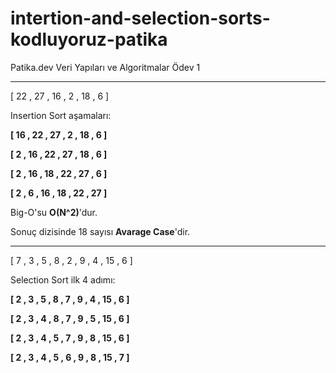 # intertion-and-selection-sorts-kodluyoruz-patika
Patika.dev Veri Yapıları ve Algoritmalar Ödev 1

---

[ 22 , 27 , 16 ,  2 , 18 ,  6 ]

Insertion Sort aşamaları:

**[ 16 , 22 , 27 ,  2 , 18 ,  6 ]**

**[  2 , 16 , 22 , 27 , 18 ,  6 ]**

**[  2 , 16 , 18 , 22 , 27 ,  6 ]**

**[  2 ,  6 , 16 , 18 , 22 , 27 ]**

Big-O'su **O(N^2)**'dur.

Sonuç dizisinde 18 sayısı **Avarage Case**'dir.

---

[ 7 ,  3 ,  5 ,  8 ,  2 ,  9 ,  4 , 15 ,  6 ]

Selection Sort ilk 4 adımı:

**[ 2 ,  3 ,  5 ,  8 ,  7 ,  9 ,  4 , 15 ,  6 ]**

**[ 2 ,  3 ,  4 ,  8 ,  7 ,  9 ,  5 , 15 ,  6 ]**

**[ 2 ,  3 ,  4 ,  5 ,  7 ,  9 ,  8 , 15 ,  6 ]**

**[ 2 ,  3 ,  4 ,  5 ,  6 ,  9 ,  8 , 15 ,  7 ]**